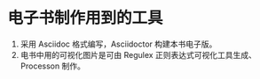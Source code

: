 <!--
 * @Author: tim
 * @Date: 2020-09-09 17:20:13
 * @LastEditors: tim
 * @LastEditTime: 2020-09-09 17:21:32
 * @Description: 
-->
# 电子书制作用到的工具
1. 采用 Asciidoc 格式编写，Asciidoctor 构建本书电子版。
2. 电书中用的可视化图片是可由 Regulex 正则表达式可视化工具生成、Processon 制作。